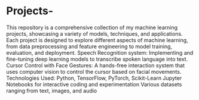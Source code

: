 # Projects-
This repository is a comprehensive collection of my machine learning projects, showcasing a variety of models, techniques, and applications. Each project is designed to explore different aspects of machine learning, from data preprocessing and feature engineering to model training, evaluation, and deployment.
Speech Recognition system: 
Implementing and fine-tuning deep learning models to transcribe spoken language into text.
Cursor Control with Face Gestures:
A hands-free interaction system that uses computer vision to control the cursor based on facial movements.
Technologies Used:
Python, TensorFlow, PyTorch, Scikit-Learn
Jupyter Notebooks for interactive coding and experimentation
Various datasets ranging from text, images, and audio
